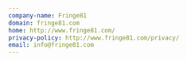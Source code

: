 ```yaml
---
company-name: Fringe81
domain: fringe81.com
home: http://www.fringe81.com/
privacy-policy: http://www.fringe81.com/privacy/
email: info@fringe81.com
---
```




